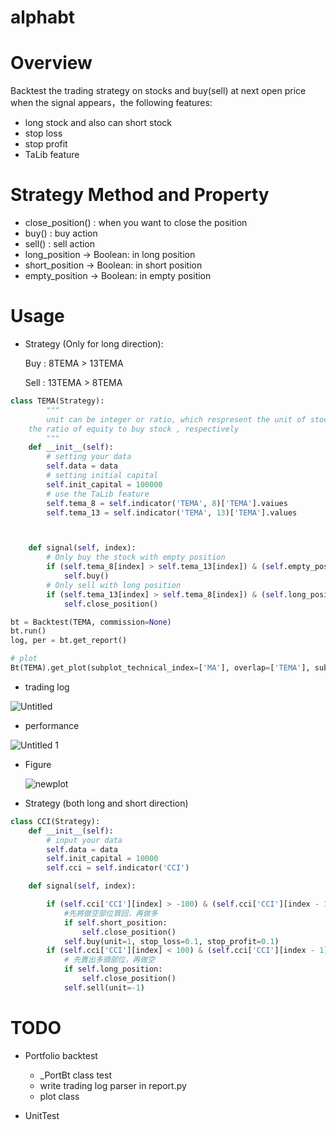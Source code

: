 # alphabt

# Overview

Backtest the trading strategy on stocks and buy(sell) at next open price when the signal appears，the following features:

- long stock and also can short stock
- stop loss
- stop profit
- TaLib feature

# Strategy Method and Property

- close_position() : when you want to close the position
- buy() : buy action
- sell() : sell action
- long_position -> Boolean: in long position
- short_position -> Boolean: in short position
- empty_position -> Boolean: in empty position 

# Usage

- Strategy (Only for long direction):

    Buy :  8TEMA > 13TEMA

    Sell : 13TEMA > 8TEMA

```python
class TEMA(Strategy):
		"""
		unit can be integer or ratio, which respresent the unit of stock or 
    the ratio of equity to buy stock , respectively
		"""
    def __init__(self):
        # setting your data
        self.data = data
        # setting initial capital
        self.init_capital = 100000
        # use the TaLib feature
        self.tema_8 = self.indicator('TEMA', 8)['TEMA'].vaiues
        self.tema_13 = self.indicator('TEMA', 13)['TEMA'].values



    def signal(self, index):
        # Only buy the stock with empty position
        if (self.tema_8[index] > self.tema_13[index]) & (self.empty_position):
            self.buy()
        # Only sell with long position
        if (self.tema_13[index] > self.tema_8[index]) & (self.long_position):
            self.close_position()

bt = Backtest(TEMA, commission=None)
bt.run()
log, per = bt.get_report()

# plot
Bt(TEMA).get_plot(subplot_technical_index=['MA'], overlap=['TEMA'], sub_plot_param={'MA':[20, 60]}, overlap_param=None, log=log)
```

- trading  log

![Untitled](https://user-images.githubusercontent.com/51486531/109655346-232af880-7b9e-11eb-82d1-e59bda6cbb8e.png)


- performance

![Untitled 1](https://user-images.githubusercontent.com/51486531/109655366-28884300-7b9e-11eb-8297-d384e71e5c3c.png)

- Figure

    ![newplot](https://user-images.githubusercontent.com/51486531/109655384-2d4cf700-7b9e-11eb-8f0e-6e71a47efe13.png)

- Strategy (both long and short direction)
```python
class CCI(Strategy):
    def __init__(self):
        # input your data
        self.data = data
        self.init_capital = 10000
        self.cci = self.indicator('CCI')

    def signal(self, index):

        if (self.cci['CCI'][index] > -100) & (self.cci['CCI'][index - 1] < -100) & (not self.long_position):
            #先將做空部位買回，再做多
            if self.short_position:
                self.close_position()
            self.buy(unit=1, stop_loss=0.1, stop_profit=0.1)
        if (self.cci['CCI'][index] < 100) & (self.cci['CCI'][index - 1] > 100) & (not self.short_position):
            # 先賣出多頭部位，再做空
            if self.long_position:
                self.close_position()
            self.sell(unit=-1)   
```

# TODO

- Portfolio backtest 
    - _PortBt class test
    - write trading log parser in report.py
    - plot class

- UnitTest